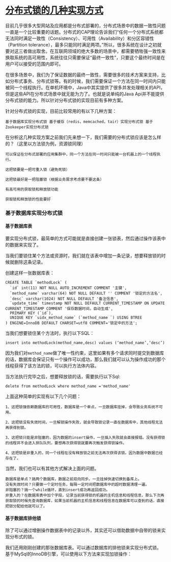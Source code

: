 # [分布式锁的几种实现方式](https://www.hollischuang.com/archives/1716)

目前几乎很多大型网站及应用都是分布式部署的，分布式场景中的数据一致性问题一直是一个比较重要的话题。分布式的CAP理论告诉我们“任何一个分布式系统都无法同时满足一致性（Consistency）、可用性（Availability）和分区容错性（Partition tolerance），最多只能同时满足两项。”所以，很多系统在设计之初就要对这三者做出取舍。在互联网领域的绝大多数的场景中，都需要牺牲强一致性来换取系统的高可用性，系统往往只需要保证“最终一致性”，只要这个最终时间是在用户可以接受的范围内即可。

在很多场景中，我们为了保证数据的最终一致性，需要很多的技术方案来支持，比如分布式事务、分布式锁等。有的时候，我们需要保证一个方法在同一时间内只能被同一个线程执行。在单机环境中，Java中其实提供了很多并发处理相关的API，但是这些API在分布式场景中就无能为力了。也就是说单纯的Java Api并不能提供分布式锁的能力。所以针对分布式锁的实现目前有多种方案。

针对分布式锁的实现，目前比较常用的有以下几种方案：

```
基于数据库实现分布式锁 基于缓存（redis，memcached，tair）实现分布式锁 基于Zookeeper实现分布式锁
```

在分析这几种实现方案之前我们先来想一下，我们需要的分布式锁应该是怎么样的？（这里以方法锁为例，资源锁同理）

```
可以保证在分布式部署的应用集群中，同一个方法在同一时间只能被一台机器上的一个线程执行。

这把锁要是一把可重入锁（避免死锁）

这把锁最好是一把阻塞锁（根据业务需求考虑要不要这条）

有高可用的获取锁和释放锁功能

获取锁和释放锁的性能要好
```

### 基于数据库实现分布式锁

#### 基于数据库表

要实现分布式锁，最简单的方式可能就是直接创建一张锁表，然后通过操作该表中的数据来实现了。

当我们要锁住某个方法或资源时，我们就在该表中增加一条记录，想要释放锁的时候就删除这条记录。

创建这样一张数据库表：

    CREATE TABLE `methodLock` (
      `id` int(11) NOT NULL AUTO_INCREMENT COMMENT '主键',
      `method_name` varchar(64) NOT NULL DEFAULT '' COMMENT '锁定的方法名',
      `desc` varchar(1024) NOT NULL DEFAULT '备注信息',
      `update_time` timestamp NOT NULL DEFAULT CURRENT_TIMESTAMP ON UPDATE CURRENT_TIMESTAMP COMMENT '保存数据时间，自动生成',
      PRIMARY KEY (`id`),
      UNIQUE KEY `uidx_method_name` (`method_name `) USING BTREE
    ) ENGINE=InnoDB DEFAULT CHARSET=utf8 COMMENT='锁定中的方法';

当我们想要锁住某个方法时，执行以下SQL：

```
insert into methodLock(method_name,desc) values (‘method_name’,‘desc’)
```

因为我们对`method_name`做了唯一性约束，这里如果有多个请求同时提交到数据库的话，数据库会保证只有一个操作可以成功，那么我们就可以认为操作成功的那个线程获得了该方法的锁，可以执行方法体内容。

当方法执行完毕之后，想要释放锁的话，需要执行以下Sql:

```
delete from methodLock where method_name ='method_name'
```

上面这种简单的实现有以下几个问题：

```
1、这把锁强依赖数据库的可用性，数据库是一个单点，一旦数据库挂掉，会导致业务系统不可用。

2、这把锁没有失效时间，一旦解锁操作失败，就会导致锁记录一直在数据库中，其他线程无法再获得到锁。

3、这把锁只能是非阻塞的，因为数据的insert操作，一旦插入失败就会直接报错。没有获得锁的线程并不会进入排队队列，要想再次获得锁就要再次触发获得锁操作。

4、这把锁是非重入的，同一个线程在没有释放锁之前无法再次获得该锁。因为数据中数据已经存在了。
```

当然，我们也可以有其他方式解决上面的问题。

```
数据库是单点？搞两个数据库，数据之前双向同步。一旦挂掉快速切换到备库上。
没有失效时间？只要做一个定时任务，每隔一定时间把数据库中的超时数据清理一遍。
非阻塞的？搞一个while循环，直到insert成功再返回成功。
非重入的？在数据库表中加个字段，记录当前获得锁的机器的主机信息和线程信息，那么下次再获取锁的时候先查询数据库，如果当前机器的主机信息和线程信息在数据库可以查到的话，直接把锁分配给他就可以了。
```

#### 基于数据库排他锁

除了可以通过增删操作数据表中的记录以外，其实还可以借助数据中自带的锁来实现分布式的锁。

我们还用刚刚创建的那张数据库表。可以通过数据库的排他锁来实现分布式锁。 基于MySql的InnoDB引擎，可以使用以下方法来实现加锁操作：

